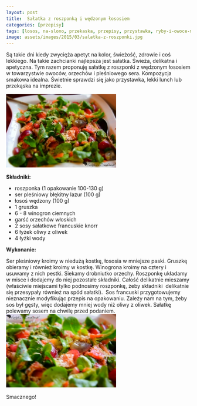 ```yaml
---
layout: post
title:  Sałatka z roszponką i wędzonym łososiem
categories: [przepisy]
tags: [losos, na-slono, przekaska, przepisy, przystawka, ryby-i-owoce-morza, salatki]
image: assets/images/2015/03/salatka-z-roszponki.jpg
---
```

Są takie dni kiedy zwycięża apetyt na kolor, świeżość, zdrowie i coś lekkiego. Na takie zachcianki najlepsza jest sałatka. Świeża, delikatna i apetyczna. Tym razem proponuję sałatkę z roszponki z wędzonym łososiem w towarzystwie owoców, orzechów i pleśniowego sera. Kompozycja smakowa idealna. Świetnie sprawdzi się jako przystawka, lekki lunch lub przekąska na imprezie.


![](assets/images/2015/03/salatka-z-roszponki-300x200.jpg)



**Składniki:**


* roszponka (1 opakowanie 100-130 g)
* ser pleśniowy błękitny lazur (100 g)
* łosoś wędzony (100 g)
* 1 gruszka
* 6 - 8 winogron ciemnych
* garść orzechów włoskich
* 2 sosy sałatkowe francuskie knorr
* 6 łyżek oliwy z oliwek
* 4 łyżki wody


**Wykonanie:**

Ser pleśniowy kroimy w niedużą kostkę, łososia w mniejsze paski. Gruszkę obieramy i również kroimy w kostkę. Winogrona kroimy na cztery i usuwamy z nich pestki. Siekamy drobniutko orzechy. Roszponkę układamy w misce i dodajemy do niej pozostałe składniki. Całość delikatnie mieszamy (właściwie miejscami tylko podnosimy roszponkę, żeby składniki  delikatnie się przesypały również na spód sałatki).  Sos francuski przygotowujemy nieznacznie modyfikując przepis na opakowaniu. Zależy nam na tym, żeby sos był gęsty, więc dodajemy mniej wody niż oliwy z oliwek. Sałatkę polewamy sosem na chwilę przed podaniem.
![](assets/images/2015/03/salatka-z-roszponki-1-300x200.jpg)


Smacznego!
    